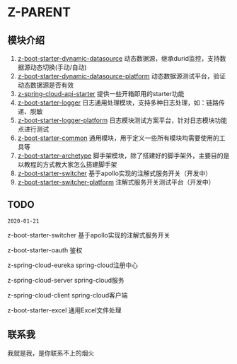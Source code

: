 # Z-PARENT

## 模块介绍

1. [z-boot-starter-dynamic-datasource](https://github.com/zhangxianwen2/z-parent/tree/master/) 动态数据源，继承durid监控，支持数据源动态切换(手动/自动)
2. [z-boot-starter-dynamic-datasource-platform](https://github.com/zhangxianwen2/z-parent/tree/master/z-boot-starter-dynamic-datasource-platform) 动态数据源测试平台，验证动态数据源是否有效
3. [z-spring-cloud-api-starter](https://github.com/zhangxianwen2/z-parent/tree/master/z-spring-cloud-api-starter) 提供一些开箱即用的starter功能
4. [z-boot-starter-logger](https://github.com/zhangxianwen2/z-parent/tree/master/z-boot-starter-logger) 日志通用处理模块，支持多种日志处理，如：链路传递、脱敏
5. [z-boot-starter-logger-platform](https://github.com/zhangxianwen2/z-parent/tree/master/z-boot-starter-logger-platform) 日志模块测试方案平台，针对日志模块功能点进行测试
6. [z-boot-starter-common](https://github.com/zhangxianwen2/z-parent/tree/master/z-boot-starter-common) 通用模块，用于定义一些所有模块均需要使用的工具等
7. [z-boot-starter-archetype](https://github.com/zhangxianwen2/z-parent/tree/master/z-boot-starter-archetype) 脚手架模块，除了搭建好的脚手架外，主要目的是以教程的方式教大家怎么搭建脚手架
8. [z-boot-starter-switcher](https://github.com/zhangxianwen2/z-parent/tree/master/z-boot-starter-switcher) 基于apollo实现的注解式服务开关（开发中）
9. [z-boot-starter-switcher-platform](https://github.com/zhangxianwen2/z-parent/tree/master/z-boot-starter-switcher-platform) 注解式服务开关测试平台（开发中）

## TODO

`2020-01-21`

z-boot-starter-switcher	基于apollo实现的注解式服务开关

z-boot-starter-oauth	鉴权

z-spring-cloud-eureka	spring-cloud注册中心

z-spring-cloud-server	spring-cloud服务

z-spring-cloud-client	spring-cloud客户端

z-boot-starter-excel	通用Excel文件处理

## 联系我

我就是我，是你联系不上的烟火

